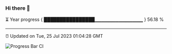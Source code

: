 ### Hi there 👋

⏳ Year progress { ████████████████▁▁▁▁▁▁▁▁▁▁▁▁▁▁ } 56.18 %

---

⏰ Updated on Tue, 25 Jul 2023 01:04:28 GMT

![Progress Bar CI](https://github.com/liununu/liununu/workflows/Progress%20Bar%20CI/badge.svg)
